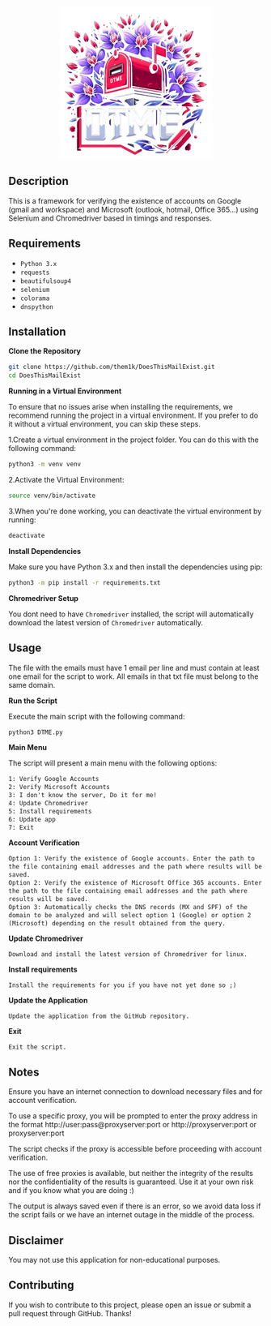 <p align="center">
  <img src="https://raw.githubusercontent.com/them1k/assets/main/logo_dtme.png" alt="dtme"/>
</p>

## Description

This is a framework for verifying the existence of accounts on Google (gmail and workspace) and Microsoft (outlook, hotmail, Office 365...) using Selenium and Chromedriver based in timings and responses.

## Requirements

- `Python 3.x`
- `requests`
- `beautifulsoup4`
- `selenium`
- `colorama`
- `dnspython`

## Installation

**Clone the Repository**

   ```bash
   git clone https://github.com/them1k/DoesThisMailExist.git
   cd DoesThisMailExist
   ```
**Running in a Virtual Environment**

To ensure that no issues arise when installing the requirements, we recommend running the project in a virtual environment. If you prefer to do it without a virtual environment, you can skip these steps.

1.Create a virtual environment in the project folder. You can do this with the following command:

   ```bash
   python3 -m venv venv
   ```

2.Activate the Virtual Environment:

   ```bash
   source venv/bin/activate
   ```

3.When you're done working, you can deactivate the virtual environment by running:

   ```bash
   deactivate
   ```

**Install Dependencies**

Make sure you have Python 3.x and then install the dependencies using pip:

   ```bash
   python3 -m pip install -r requirements.txt
   ```

**Chromedriver Setup**

You dont need to have `Chromedriver` installed, the script will automatically download the latest version of `Chromedriver` automatically.


## Usage

The file with the emails must have 1 email per line and must contain at least one email for the script to work. 
All emails in that txt file must belong to the same domain.

**Run the Script**

Execute the main script with the following command:

   ```bash
   python3 DTME.py
   ```

**Main Menu**

The script will present a main menu with the following options:

    1: Verify Google Accounts
    2: Verify Microsoft Accounts
    3: I don't know the server, Do it for me!
    4: Update Chromedriver
    5: Install requirements
    6: Update app
    7: Exit

**Account Verification**

    Option 1: Verify the existence of Google accounts. Enter the path to the file containing email addresses and the path where results will be saved.
    Option 2: Verify the existence of Microsoft Office 365 accounts. Enter the path to the file containing email addresses and the path where results will be saved.
    Option 3: Automatically checks the DNS records (MX and SPF) of the domain to be analyzed and will select option 1 (Google) or option 2 (Microsoft) depending on the result obtained from the query.
    
**Update Chromedriver**

    Download and install the latest version of Chromedriver for linux.

**Install requirements**

    Install the requirements for you if you have not yet done so ;)

**Update the Application**

    Update the application from the GitHub repository.

**Exit**

    Exit the script.

## Notes

Ensure you have an internet connection to download necessary files and for account verification.

To use a specific proxy, you will be prompted to enter the proxy address in the format http://user:pass@proxyserver:port or http://proxyserver:port or proxyserver:port

The script checks if the proxy is accessible before proceeding with account verification.

The use of free proxies is available, but neither the integrity of the results nor the confidentiality of the results is guaranteed. Use it at your own risk and if you know what you are doing :)

The output is always saved even if there is an error, so we avoid data loss if the script fails or we have an internet outage in the middle of the process.

## Disclaimer

You may not use this application for non-educational purposes.

## Contributing

If you wish to contribute to this project, please open an issue or submit a pull request through GitHub. Thanks!
